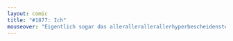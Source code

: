 ```yaml
---
layout: comic
title: "#1877: Ich"
mouseover: "Eigentlich sogar das allerallerallerallerhyperbescheidenste Wesen der gesamten großen weiten Welt. Und das bestaussehende. Und das fetzigste. Und überhaupt..."
---
```

